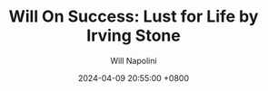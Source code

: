 ---
title: "Will On Success: Lust for Life by Irving Stone"
author: Will Napolini
date: 2024-04-09 20:55:00 +0800
categories: [Mindset, Book-summaries]
tags:
  [
    lust-for-life,
    irving-stone,
    vincent-van-gogh,
    biography,
    artist-life,
    inspiration,
    creative-process,
    passion,
    mental-health,
    painters,
    artistry,
    personal-struggles,
    overcoming-adversity,
    self-discovery,
    perseverance,
    emotional-depth,
    love-of-life,
    famous-artists,
    artistic-genius,
    19th-century-art
  ]
image: https://pbs.twimg.com/media/GO1zwItWgAQpMp3?format=jpg&name=large
alt: "Will On Success: Lust for Life by Irving Stone"
fallback:
  - 
  # Replace with the URL of your backup image
  -
  # Replace with the URL of your backup image
---